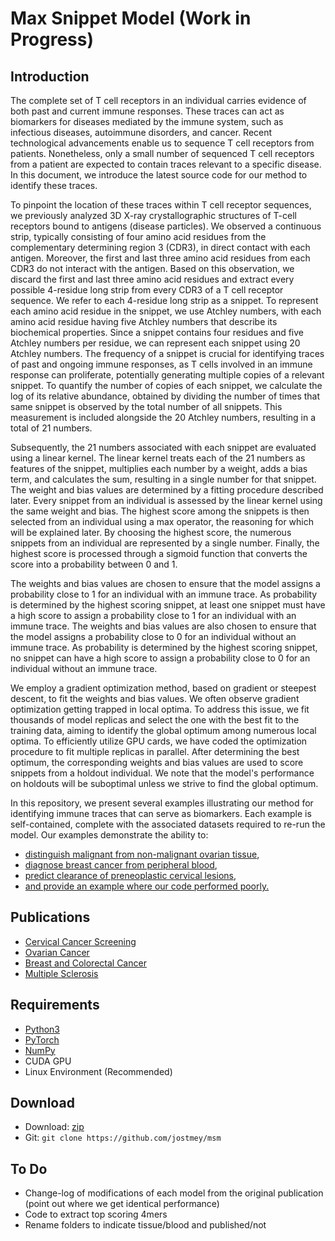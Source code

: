 # Max Snippet Model (Work in Progress) 

## Introduction
The complete set of T cell receptors in an individual carries evidence of both past and current immune responses. These traces can act as biomarkers for diseases mediated by the immune system, such as infectious diseases, autoimmune disorders, and cancer. Recent technological advancements enable us to sequence T cell receptors from patients. Nonetheless, only a small number of sequenced T cell receptors from a patient are expected to contain traces relevant to a specific disease. In this document, we introduce the latest source code for our method to identify these traces.

To pinpoint the location of these traces within T cell receptor sequences, we previously analyzed 3D X-ray crystallographic structures of T-cell receptors bound to antigens (disease particles). We observed a continuous strip, typically consisting of four amino acid residues from the complementary determining region 3 (CDR3), in direct contact with each antigen. Moreover, the first and last three amino acid residues from each CDR3 do not interact with the antigen. Based on this observation, we discard the first and last three amino acid residues and extract every possible 4-residue long strip from every CDR3 of a T cell receptor sequence. We refer to each 4-residue long strip as a snippet. To represent each amino acid residue in the snippet, we use Atchley numbers, with each amino acid residue having five Atchley numbers that describe its biochemical properties. Since a snippet contains four residues and five Atchley numbers per residue, we can represent each snippet using 20 Atchley numbers. The frequency of a snippet is crucial for identifying traces of past and ongoing immune responses, as T cells involved in an immune response can proliferate, potentially generating multiple copies of a relevant snippet. To quantify the number of copies of each snippet, we calculate the log of its relative abundance, obtained by dividing the number of times that same snippet is observed by the total number of all snippets. This measurement is included alongside the 20 Atchley numbers, resulting in a total of 21 numbers.

Subsequently, the 21 numbers associated with each snippet are evaluated using a linear kernel. The linear kernel treats each of the 21 numbers as features of the snippet, multiplies each number by a weight, adds a bias term, and calculates the sum, resulting in a single number for that snippet. The weight and bias values are determined by a fitting procedure described later. Every snippet from an individual is assessed by the linear kernel using the same weight and bias. The highest score among the snippets is then selected from an individual using a max operator, the reasoning for which will be explained later. By choosing the highest score, the numerous snippets from an individual are represented by a single number. Finally, the highest score is processed through a sigmoid function that converts the score into a probability between 0 and 1.

The weights and bias values are chosen to ensure that the model assigns a probability close to 1 for an individual with an immune trace. As probability is determined by the highest scoring snippet, at least one snippet must have a high score to assign a probability close to 1 for an individual with an immune trace. The weights and bias values are also chosen to ensure that the model assigns a probability close to 0 for an individual without an immune trace. As probability is determined by the highest scoring snippet, no snippet can have a high score to assign a probability close to 0 for an individual without an immune trace.

We employ a gradient optimization method, based on gradient or steepest descent, to fit the weights and bias values. We often observe gradient optimization getting trapped in local optima. To address this issue, we fit thousands of model replicas and select the one with the best fit to the training data, aiming to identify the global optimum among numerous local optima. To efficiently utilize GPU cards, we have coded the optimization procedure to fit multiple replicas in parallel. After determining the best optimum, the corresponding weights and bias values are used to score snippets from a holdout individual. We note that the model's performance on holdouts will be suboptimal unless we strive to find the global optimum.

In this repository, we present several examples illustrating our method for identifying immune traces that can serve as biomarkers. Each example is self-contained, complete with the associated datasets required to re-run the model. Our examples demonstrate the ability to:
* [distinguish malignant from non-malignant ovarian tissue](ovarian-cancer),
* [diagnose breast cancer from peripheral blood](breast-cancer),
* [predict clearance of preneoplastic cervical lesions](cervical-cancer),
* [and provide an example where our code performed poorly.](colorectal-cancer)

## Publications
* [Cervical Cancer Screening](https://www.ncbi.nlm.nih.gov/pmc/articles/PMC8050337/)
* [Ovarian Cancer](https://www.ncbi.nlm.nih.gov/pmc/articles/PMC7058380/)
* [Breast and Colorectal Cancer](https://www.ncbi.nlm.nih.gov/pmc/articles/PMC6445742/)
* [Multiple Sclerosis](https://www.ncbi.nlm.nih.gov/pmc/articles/PMC5588725/)

## Requirements
* [Python3](https://www.python.org/)
* [PyTorch](https://pytorch.org//)
* [NumPy](http://www.numpy.org/)
* CUDA GPU
* Linux Environment (Recommended)

## Download
* Download: [zip](https://github.com/jostmey/msm/zipball/master)
* Git: `git clone https://github.com/jostmey/msm`

## To Do
* Change-log of modifications of each model from the original publication (point out where we get identical performance)
* Code to extract top scoring 4mers
* Rename folders to indicate tissue/blood and published/not
